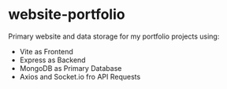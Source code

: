 # website-portfolio

<p>Primary website and data storage for my portfolio projects using:<p>
<ul>
  <li>Vite as Frontend</li>
  <li>Express as Backend</li>
  <li>MongoDB as Primary Database</li>
  <li>Axios and Socket.io fro API Requests</li>
</ul>
